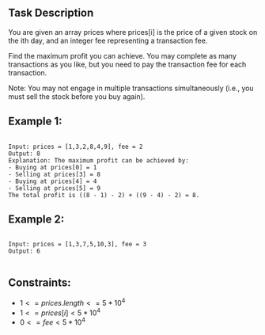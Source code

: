 ## Task Description

You are given an array prices where prices[i] is the price of a given stock on the ith day, and an integer fee representing a transaction fee.

Find the maximum profit you can achieve. You may complete as many transactions as you like, but you need to pay the transaction fee for each transaction.

Note: You may not engage in multiple transactions simultaneously (i.e., you must sell the stock before you buy again).

 

## Example 1:
```

Input: prices = [1,3,2,8,4,9], fee = 2
Output: 8
Explanation: The maximum profit can be achieved by:
- Buying at prices[0] = 1
- Selling at prices[3] = 8
- Buying at prices[4] = 4
- Selling at prices[5] = 9
The total profit is ((8 - 1) - 2) + ((9 - 4) - 2) = 8.
```
## Example 2:
```

Input: prices = [1,3,7,5,10,3], fee = 3
Output: 6
 

```
## Constraints:
- $1 <= prices.length <= 5 * 10^4$  
- $1 <= prices[i] < 5 * 10^4$  
- $0 <= fee < 5 * 10^4$  
